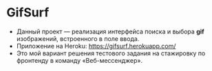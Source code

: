 # GifSurf

* Данный проект — реализация интерфейса поиска и выбора **gif** изображений, встроенного в поле ввода.
* Приложение на Heroku: https://gifsurf.herokuapp.com/
* Это мой вариант решения тестового задания на стажировку по фронтенду в команду «Веб-мессенджер».

